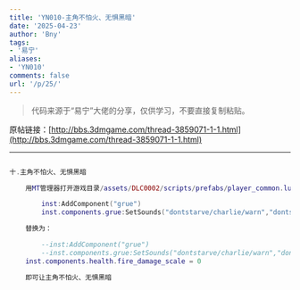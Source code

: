 ```yaml
---
title: 'YN010-主角不怕火、无惧黑暗'
date: '2025-04-23'
author: 'Bny'
tags:
- '易宁'
aliases:
- 'YN010'
comments: false
url: '/p/25/'
---
```


> 代码来源于“易宁”大佬的分享，仅供学习，不要直接复制粘贴。

原帖链接：[http://bbs.3dmgame.com/thread-3859071-1-1.html](http://bbs.3dmgame.com/thread-3859071-1-1.html)

---

```lua  

十.主角不怕火、无惧黑暗

	用MT管理器打开游戏目录/assets/DLC0002/scripts/prefabs/player_common.lua文件，将下列内容：

		inst:AddComponent("grue")
		inst.components.grue:SetSounds("dontstarve/charlie/warn","dontstarve/charlie/attack")

	替换为：

		--inst:AddComponent("grue")
		--inst.components.grue:SetSounds("dontstarve/charlie/warn","dontstarve/charlie/attack")
	inst.components.health.fire_damage_scale = 0

	即可让主角不怕火、无惧黑暗

```  

